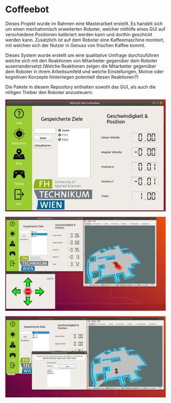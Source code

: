 # Coffeebot

Dieses Projekt wurde im Rahmen eine Masterarbeit erstellt. Es handelt sich um einen mechatronisch erweiterten Roboter, welcher mithilfe eines GUI auf verschiedene Positionen kalibriert werden kann und dorthin geschickt werden kann. Zusätzlich ist auf dem Roboter eine Kaffeemaschine montiert, mit welchen sich der Nutzer in Genuss von frischen Kaffee kommt.

Dieses System wurde erstellt um eine qualitative Umfrage durchzuführen welche sich mit den Reaktionen von Mitarbeiter gegenüber dem Roboter auseinandersetzt.(Welche Reaktionen zeigen die Mitarbeiter gegenüber dem Roboter in ihrem Arbeitsumfeld und welche Einstellungen, Motive oder kognitiven Konzepte hinterliegen potentiell diesen Reaktionen?)

Die Pakete in diesem Repository enthalten sowohl das GUI, als auch die nötigen Treiber den Roboter anzusteuern.


![alt text](https://github.com/wolwalstud/coffeebot/blob/main/startside.png)

![alt text](https://github.com/wolwalstud/coffeebot/blob/main/gui.png)

![alt text](https://github.com/wolwalstud/coffeebot/blob/main/kalibration.png)
